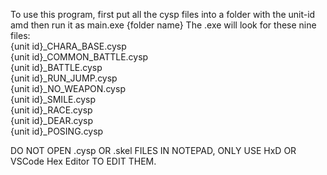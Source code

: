 To use this program, first put all the cysp files into a folder with the unit-id amd then run it as main.exe {folder name}
The .exe will look for these nine files: <br />
{unit id}_CHARA_BASE.cysp <br />
{unit id}_COMMON_BATTLE.cysp <br />
{unit id}_BATTLE.cysp <br />
{unit id}_RUN_JUMP.cysp <br />
{unit id}_NO_WEAPON.cysp <br />
{unit id}_SMILE.cysp <br />
{unit id}_RACE.cysp <br />
{unit id}_DEAR.cysp <br />
{unit id}_POSING.cysp <br />

DO NOT OPEN .cysp OR .skel FILES IN NOTEPAD, ONLY USE HxD OR VSCode Hex Editor TO EDIT THEM.

